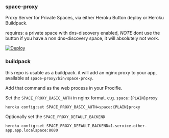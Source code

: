 ### space-proxy 

Proxy Server for Private Spaces, via either Heroku Button deploy or Heroku Buildpack.

requires: a private space with dns-discovery enabled, *NOTE* dont use the button if you have a non dns-discovery space, it will absolutely not work.

[![Deploy](https://www.herokucdn.com/deploy/button.svg)](https://heroku.com/deploy?template=https://github.com/heroku/heroku-buildpack-space-proxy)

### buildpack 

this repo is usable as a buildpack. it will add an nginx proxy to your app, available at `space-proxy/bin/space-proxy`.

Add that command as the web process in your Procifle.

Set the `SPACE_PROXY_BASIC_AUTH` in nginx format. e.g. `space:{PLAIN}proxy`

```
heroku config:set SPACE_PROXY_BASIC_AUTH=space:{PLAIN}proxy
```

Optionally set the `SPACE_PROXY_DEFAULT_BACKEND`

```
heroku config:set SPACE_PROXY_DEFAULT_BACKEND=1.service.other-app.app.localspace:8080
```
